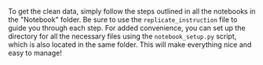 To get the clean data, simply follow the steps outlined in all the notebooks in the "Notebook" folder. Be sure to use the `replicate_instruction` file to guide you through each step. For added convenience, you can set up the directory for all the necessary files using the `notebook_setup.py` script, which is also located in the same folder. This will make everything nice and easy to manage!